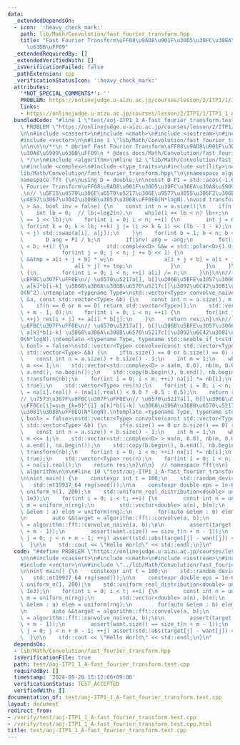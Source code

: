 ```yaml
---
data:
  _extendedDependsOn:
  - icon: ':heavy_check_mark:'
    path: lib/Math/Convolution/fast_fourier_transform.hpp
    title: "Fast Fourier Transform\uFF08\u9AD8\u901F\u30D5\u30FC\u30EA\u30A8\u5909\
      \u63DB\uFF09"
  _extendedRequiredBy: []
  _extendedVerifiedWith: []
  _isVerificationFailed: false
  _pathExtension: cpp
  _verificationStatusIcon: ':heavy_check_mark:'
  attributes:
    '*NOT_SPECIAL_COMMENTS*': ''
    PROBLEM: https://onlinejudge.u-aizu.ac.jp/courses/lesson/2/ITP1/1/ITP1_1_A
    links:
    - https://onlinejudge.u-aizu.ac.jp/courses/lesson/2/ITP1/1/ITP1_1_A
  bundledCode: "#line 1 \"test/aoj-ITP1_1_A-fast_fourier_transform.test.cpp\"\n#define\
    \ PROBLEM \"https://onlinejudge.u-aizu.ac.jp/courses/lesson/2/ITP1/1/ITP1_1_A\"\
    \n\n#include <cassert>\n#include <cmath>\n#include <iostream>\n#include <random>\n\
    #include <vector>\n\n#line 1 \"lib/Math/Convolution/fast_fourier_transform.hpp\"\
    \n\n\n\n/**\n * @brief Fast Fourier Transform\uFF08\u9AD8\u901F\u30D5\u30FC\u30EA\
    \u30A8\u5909\u63DB\uFF09\n * @docs docs/Math/Convolution/fast_fourier_transform.md\n\
    \ */\n\n#include <algorithm>\n#line 12 \"lib/Math/Convolution/fast_fourier_transform.hpp\"\
    \n#include <complex>\n#include <type_traits>\n#include <utility>\n#line 16 \"\
    lib/Math/Convolution/fast_fourier_transform.hpp\"\n\nnamespace algorithm {\n\n\
    namespace fft {\n\nusing D = double;\n\nconst D PI = std::acos(-1.0);\n\n// Fast\
    \ Fourier Transform\uFF08\u9AD8\u901F\u30D5\u30FC\u30EA\u30A8\u5909\u63DB\uFF09\
    .\n// \u5F15\u6570\u306E\u6570\u5217\u306E\u9577\u3055\u306F2\u306E\u3079\u304D\
    \u4E57\u3067\u3042\u308B\u3053\u3068\uFF0EO(N*logN).\nvoid transform(std::vector<std::complex<D>\
    \ > &a, bool inv = false) {\n    const int n = a.size();\n    if(n == 0) return;\n\
    \    int lb = 0;  // lb:=log2(n).\n    while(1 << lb < n) lb++;\n    assert(n\
    \ == 1 << lb);\n    for(int i = 0; i < n; ++i) {\n        int j = 0;\n       \
    \ for(int k = 0; k < lb; ++k) j |= (i >> k & 1) << (lb - 1 - k);\n        if(i\
    \ < j) std::swap(a[i], a[j]);\n    }\n    for(int b = 1; b < n; b <<= 1) {\n \
    \       D ang = PI / b;\n        if(inv) ang = -ang;\n        for(int i = 0; i\
    \ < b; ++i) {\n            std::complex<D> &&w = std::polar<D>(1.0, ang * i);\n\
    \            for(int j = 0; j < n; j += b << 1) {\n                std::complex<D>\
    \ &&tmp = a[i + j + b] * w;\n                a[i + j + b] = a[i + j] - tmp;\n\
    \                a[i + j] += tmp;\n            }\n        }\n    }\n    if(inv)\
    \ {\n        for(int i = 0; i < n; ++i) a[i] /= n;\n    }\n}\n\n// \u7573\u307F\
    \u8FBC\u307F\uFF0E\n// \u6570\u5217a[], b[]\u306B\u5BFE\u3057\u3066\uFF0Cc[i]=sum_{k=0}^{i}\
    \ a[k]*b[i-k] \u3068\u306A\u308B\u6570\u5217c[]\u3092\u6C42\u3081\u308B\uFF0E\
    O(N^2).\ntemplate <typename Type>\nstd::vector<Type> convolve_naive(const std::vector<Type>\
    \ &a, const std::vector<Type> &b) {\n    const int n = a.size(), m = b.size();\n\
    \    if(n == 0 or m == 0) return std::vector<Type>();\n    std::vector<Type> res(n\
    \ + m - 1, 0);\n    for(int i = 0; i < n; ++i) {\n        for(int j = 0; j < m;\
    \ ++j) res[i + j] += a[i] * b[j];\n    }\n    return res;\n}\n\n// \u7573\u307F\
    \u8FBC\u307F\uFF0E\n// \u6570\u5217a[], b[]\u306B\u5BFE\u3057\u3066\uFF0Cc[i]=sum_{k=0}^{i}\
    \ a[k]*b[i-k] \u3068\u306A\u308B\u6570\u5217c[]\u3092\u6C42\u3081\u308B\uFF0E\
    O(N*logN).\ntemplate <typename Type, typename std::enable_if_t<std::is_integral_v<Type>,\
    \ bool> = false>\nstd::vector<Type> convolve(const std::vector<Type> &a, const\
    \ std::vector<Type> &b) {\n    if(a.size() == 0 or b.size() == 0) return std::vector<Type>();\n\
    \    const int n = a.size() + b.size() - 1;\n    int m = 1;\n    while(m < n)\
    \ m <<= 1;\n    std::vector<std::complex<D> > na(m, 0.0), nb(m, 0.0);\n    std::copy(a.begin(),\
    \ a.end(), na.begin());\n    std::copy(b.begin(), b.end(), nb.begin());\n    transform(na),\
    \ transform(nb);\n    for(int i = 0; i < m; ++i) na[i] *= nb[i];\n    transform(na,\
    \ true);\n    std::vector<Type> res(n);\n    for(int i = 0; i < n; ++i) res[i]\
    \ = na[i].real() + (na[i].real() < 0.0 ? -0.5 : 0.5);\n    return res;\n}\n\n\
    // \u7573\u307F\u8FBC\u307F\uFF0E\n// \u6570\u5217a[], b[]\u306B\u5BFE\u3057\u3066\
    \uFF0Cc[i]=sum_{k=0}^{i} a[k]*b[i-k] \u3068\u306A\u308B\u6570\u5217c[]\u3092\u6C42\
    \u3081\u308B\uFF0EO(N*logN).\ntemplate <typename Type, typename std::enable_if_t<std::is_floating_point_v<Type>,\
    \ bool> = false>\nstd::vector<Type> convolve(const std::vector<Type> &a, const\
    \ std::vector<Type> &b) {\n    if(a.size() == 0 or b.size() == 0) return std::vector<Type>();\n\
    \    const int n = a.size() + b.size() - 1;\n    int m = 1;\n    while(m < n)\
    \ m <<= 1;\n    std::vector<std::complex<D> > na(m, 0.0), nb(m, 0.0);\n    std::copy(a.begin(),\
    \ a.end(), na.begin());\n    std::copy(b.begin(), b.end(), nb.begin());\n    transform(na),\
    \ transform(nb);\n    for(int i = 0; i < m; ++i) na[i] *= nb[i];\n    transform(na,\
    \ true);\n    std::vector<Type> res(n);\n    for(int i = 0; i < n; ++i) res[i]\
    \ = na[i].real();\n    return res;\n}\n\n}  // namespace fft\n\n}  // namespace\
    \ algorithm\n\n\n#line 10 \"test/aoj-ITP1_1_A-fast_fourier_transform.test.cpp\"\
    \n\nint main() {\n    constexpr int t = 100;\n    std::random_device seed;\n \
    \   std::mt19937_64 rng(seed());\n\n    constexpr double eps = 1e-6;\n    std::uniform_int_distribution<int>\
    \ uniform_n(1, 200);\n    std::uniform_real_distribution<double> uniform(-1e3,\
    \ 1e3);\n    for(int i = 0; i < t; ++i) {\n        const int n = uniform_n(rng),\
    \ m = uniform_n(rng);\n        std::vector<double> a(n), b(m);\n        for(auto\
    \ &elem : a) elem = uniform(rng);\n        for(auto &elem : b) elem = uniform(rng);\n\
    \n        auto &&target = algorithm::fft::convolve(a, b);\n        auto &&want\
    \ = algorithm::fft::convolve_naive(a, b);\n\n        assert(target.size() == size_t(n\
    \ + m - 1));\n        assert(want.size() == size_t(n + m - 1));\n        for(int\
    \ j = 0; j < n + m - 1; ++j) assert(std::abs(target[j] - want[j]) < eps);\n  \
    \  }\n\n    std::cout << \"Hello World\" << std::endl;\n}\n"
  code: "#define PROBLEM \"https://onlinejudge.u-aizu.ac.jp/courses/lesson/2/ITP1/1/ITP1_1_A\"\
    \n\n#include <cassert>\n#include <cmath>\n#include <iostream>\n#include <random>\n\
    #include <vector>\n\n#include \"../lib/Math/Convolution/fast_fourier_transform.hpp\"\
    \n\nint main() {\n    constexpr int t = 100;\n    std::random_device seed;\n \
    \   std::mt19937_64 rng(seed());\n\n    constexpr double eps = 1e-6;\n    std::uniform_int_distribution<int>\
    \ uniform_n(1, 200);\n    std::uniform_real_distribution<double> uniform(-1e3,\
    \ 1e3);\n    for(int i = 0; i < t; ++i) {\n        const int n = uniform_n(rng),\
    \ m = uniform_n(rng);\n        std::vector<double> a(n), b(m);\n        for(auto\
    \ &elem : a) elem = uniform(rng);\n        for(auto &elem : b) elem = uniform(rng);\n\
    \n        auto &&target = algorithm::fft::convolve(a, b);\n        auto &&want\
    \ = algorithm::fft::convolve_naive(a, b);\n\n        assert(target.size() == size_t(n\
    \ + m - 1));\n        assert(want.size() == size_t(n + m - 1));\n        for(int\
    \ j = 0; j < n + m - 1; ++j) assert(std::abs(target[j] - want[j]) < eps);\n  \
    \  }\n\n    std::cout << \"Hello World\" << std::endl;\n}\n"
  dependsOn:
  - lib/Math/Convolution/fast_fourier_transform.hpp
  isVerificationFile: true
  path: test/aoj-ITP1_1_A-fast_fourier_transform.test.cpp
  requiredBy: []
  timestamp: '2024-09-28 15:12:06+09:00'
  verificationStatus: TEST_ACCEPTED
  verifiedWith: []
documentation_of: test/aoj-ITP1_1_A-fast_fourier_transform.test.cpp
layout: document
redirect_from:
- /verify/test/aoj-ITP1_1_A-fast_fourier_transform.test.cpp
- /verify/test/aoj-ITP1_1_A-fast_fourier_transform.test.cpp.html
title: test/aoj-ITP1_1_A-fast_fourier_transform.test.cpp
---
```

